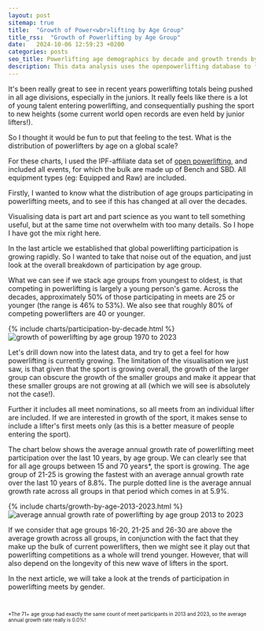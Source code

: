 ```yaml
---
layout: post
sitemap: true
title:  "Growth of Power<wbr>lifting by Age Group"
title_rss:  "Growth of Powerlifting by Age Group"
date:   2024-10-06 12:59:23 +0200
categories: posts
seo_title: Powerlifting age demographics by decade and growth trends by year
description: This data analysis uses the openpowerlifting database to find that 50% of powerlifters are under 25. This is relatively constant across time. Powerlifting may trend younger as those age groups are also the fastest growing
---
```


It's been really great to see in recent years powerlifting totals being pushed in all age divisions, especially in the juniors.
It really feels like there is a lot of young talent entering powerlifting, and consequentially pushing the sport to new heights
(some current world open records are even held by junior lifters!).

So I thought it would be fun to put that feeling to the test. What is the distribution of powerlifters by age on a global scale?

For these charts, I used the IPF-affiliate data set of [open powerlifting](https://www.openpowerlifting.org), and included all events,
for which the bulk are made up of Bench and SBD. All equipment types (eg: Equipped and Raw) are included.

Firstly, I wanted to know what the distribution of age groups participating in powerlifting meets, and to see if this has changed at all over the decades.

Visualising data is part art and part science as you want to tell something useful, but at the same time not overwhelm with too many details. So I hope I have got the mix right here.

In the last article we established that global powerlifting participation is growing rapidly. So I wanted to take that noise out of the equation, and just look at the overall breakdown of participation by age group.

What we can see if we stack age groups from youngest to oldest, is that competing in powerlifting is largely a young person's game. Across the decades, approximately 50% of those participating in meets are 25 or younger (the range is 46% to 53%).
We also see that roughly 80% of competing powerlifters are 40 or younger.

<div class="custom-chart">
  <div class="html-content">
    {% include charts/participation-by-decade.html %}
  </div>
  <div class="svg-content">
    <img src="/assets/charts/participation-by-decade.svg" alt="growth of powerlifting by age group 1970 to 2023">
  </div>
</div>

Let's drill down now into the latest data, and try to get a feel for how powerlifting is currently growing. The limitation of the visualisation we just saw, is that given that the sport is growing overall, 
the growth of the larger group can obscure the growth of the smaller groups and make it appear that these smaller groups are not growing at all (which we will see is absolutely not the case!).

Further it includes all meet nominations, so all meets from an individual lifter are included. If we are interested in growth of the sport,
it makes sense to include a lifter's first meets only (as this is a better measure of people entering the sport).

The chart below shows the average annual growth rate of powerlifting meet participation over the last 10 years, by age group. We can clearly see that for all age groups between 15 and 70 years*, the sport is growing.
The age group of 21-25 is growing the fastest with an average annual growth rate over the last 10 years of 8.8%. 
The purple dotted line is the average annual growth rate across all groups in that period which comes in at 5.9%.

<div class="custom-chart">
  <div class="html-content">
    {% include charts/growth-by-age-2013-2023.html %}
  </div>
  <div class="svg-content">
    <img src="/assets/charts/growth-by-age-2013-2023.svg" alt="average annual growth rate of powerlifting by age group 2013 to 2023">
  </div>
</div>

If we consider that age groups 16-20, 21-25 and 26-30 are above the average growth across all groups, in conjunction with the fact that they make up the bulk of current powerlifters, 
then we might see it play out that powerlifting competitions as a whole will trend younger. However, that will also depend on the longevity of this new wave of lifters in the sport.

In the next article, we will take a look at the trends of participation in powerlifting meets by gender.

<br>
<p style="font-size: 10px;">*The 71+ age group had exactly the same count of meet participants in 2013 and 2023, so the average annual growth rate really is 0.0%!</p>